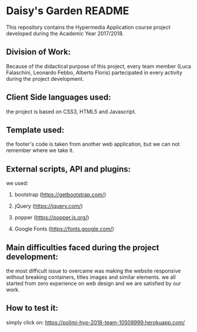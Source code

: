 # Daisy's Garden README

This repository contains the Hypermedia Application course project developed during the Academic Year 2017/2018.

## Division of Work:

Because of the didactical purpose of this project, every team member (Luca Falaschini, Leonardo Febbo, Alberto Floris) partecipated in every activity during the project development.


## Client Side languages used:
the project is based on CSS3, HTML5 and Javascript.

## Template used:
the footer's code is taken from another web application, but we can not remember where we take it.


## External scripts, API and plugins:
we used:

1. bootstrap (https://getbootstrap.com/)

2. jQuery (https://jquery.com/)

3. popper (https://popper.js.org/)

4. Google Fonts (https://fonts.google.com/)

## Main difficulties faced during the project development:

the most difficult issue to overcame was making the website responsive without breaking containers, titles images and similar elements.
we all started from zero experience on web design and we are satisfied by our work. 


## How to test it: 

simply click on: https://polimi-hyp-2018-team-10508999.herokuapp.com/
